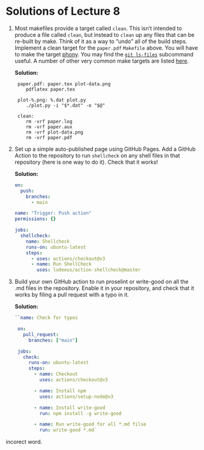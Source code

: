 # Solutions of Lecture 8

1. Most makefiles provide a target called `clean`. This isn’t intended to produce
   a file called `clean`, but instead to `clean` up any files that can be re-built
   by make. Think of it as a way to “undo” all of the build steps. Implement a
   clean target for the `paper.pdf` `Makefile` above. You will have to make the
   target [phony](https://www.gnu.org/software/make/manual/html_node/Phony-Targets.html).
   You may find the [`git ls-files`](https://git-scm.com/docs/git-ls-files) subcommand
   useful. A number of other very common make targets are listed
   [here](https://www.gnu.org/software/make/manual/html_node/Standard-Targets.html#Standard-Targets).

   **Solution:**

   ```make
    paper.pdf: paper.tex plot-data.png
       pdflatex paper.tex

    plot-%.png: %.dat plot.py
       ./plot.py -i "$*.dat" -o "$@"

    clean:
       rm -vrf paper.log
       rm -vrf paper.aux
       rm -vrf plot-data.png
       rm -vrf paper.pdf
   ```

2. Set up a simple auto-published page using GitHub Pages. Add a GitHub Action
   to the repository to run `shellcheck` on any shell files in that repository
   (here is one way to do it). Check that it works!

   **Solution:**

   ```yaml
   on:
     push:
       branches:
         - main

   name: "Trigger: Push action"
   permissions: {}

   jobs:
     shellcheck:
       name: Shellcheck
       runs-on: ubuntu-latest
       steps:
         - uses: actions/checkout@v3
         - name: Run ShellCheck
           uses: ludeeus/action-shellcheck@master
   ```

3. Build your own GitHub action to run proselint or write-good on all the .md
   files in the repository. Enable it in your repository, and check that it
   works by filing a pull request with a typo in it.

   **Solution:**

   ```yaml
   ``name: Check for typos

    on:
      pull_request:
        branches: ["main"]

    jobs:
      check:
        runs-on: ubuntu-latest
        steps:
          - name: Checkout
            uses: actions/checkout@v3

          - name: Install npm
            uses: actions/setup-node@v3

          - name: Install write-good
            run: npm install -g write-good

          - name: Run write-good for all *.md filse
            run: write-good *.md`
   ```

incorect word.
